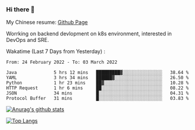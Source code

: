 ### Hi there 👋

My Chinese resume: [Github Page](https://spencercjh.github.io/resume/)

Worrking on backend devlopment on k8s environment, interested in DevOps and SRE.

Wakatime (Last 7 Days from Yesterday) :

<!--START_SECTION:waka-->

```text
From: 24 February 2022 - To: 03 March 2022

Java              5 hrs 12 mins   █████████▓░░░░░░░░░░░░░░░   38.64 %
YAML              3 hrs 34 mins   ██████▓░░░░░░░░░░░░░░░░░░   26.50 %
Python            1 hr 23 mins    ██▓░░░░░░░░░░░░░░░░░░░░░░   10.28 %
HTTP Request      1 hr 6 mins     ██░░░░░░░░░░░░░░░░░░░░░░░   08.22 %
JSON              34 mins         █░░░░░░░░░░░░░░░░░░░░░░░░   04.31 %
Protocol Buffer   31 mins         █░░░░░░░░░░░░░░░░░░░░░░░░   03.83 %
```

<!--END_SECTION:waka-->

[![Anurag's github stats](https://github-readme-stats.vercel.app/api?username=spencercjh&theme=tokyonight&show_icons=true)](https://github.com/anuraghazra/github-readme-stats)

[![Top Langs](https://github-readme-stats.vercel.app/api/top-langs/?username=spencercjh&layout=compact&theme=tokyonight)](https://github.com/anuraghazra/github-readme-stats)
